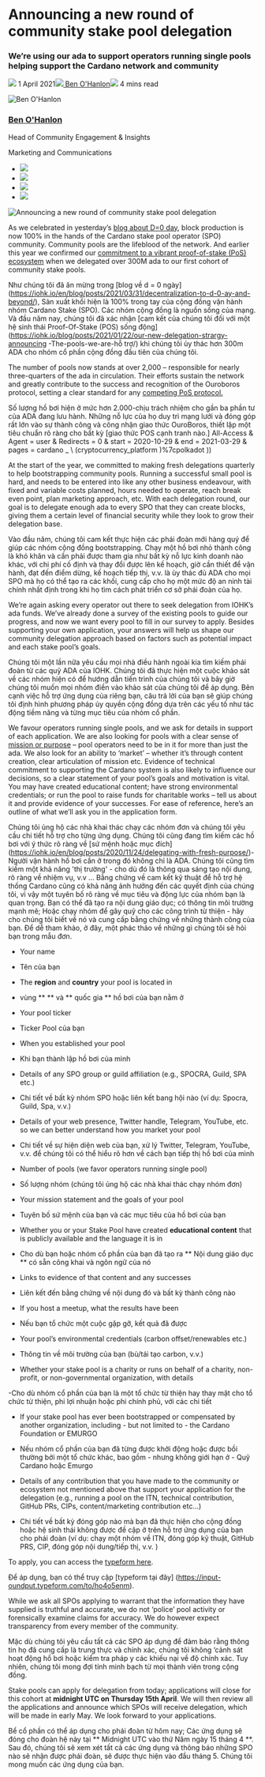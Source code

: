 # Announcing a new round of community stake pool delegation
### **We’re using our ada to support operators running single pools helping support the Cardano network and community** 
![](img/2021-04-01-announcing-a-new-round-of-community-stake-pool-delegation.002.png) 1 April 2021![](img/2021-04-01-announcing-a-new-round-of-community-stake-pool-delegation.002.png)[ Ben O'Hanlon](tmp//en/blog/authors/ben-ohanlon/page-1/)![](img/2021-04-01-announcing-a-new-round-of-community-stake-pool-delegation.003.png) 4 mins read

![Ben O'Hanlon](img/2021-04-01-announcing-a-new-round-of-community-stake-pool-delegation.004.png)[](tmp//en/blog/authors/ben-ohanlon/page-1/)
### [**Ben O'Hanlon**](tmp//en/blog/authors/ben-ohanlon/page-1/)
Head of Community Engagement & Insights

Marketing and Communications

- ![](img/2021-04-01-announcing-a-new-round-of-community-stake-pool-delegation.005.png)[](mailto:ben.ohanlon@iohk.io "Email")
- ![](img/2021-04-01-announcing-a-new-round-of-community-stake-pool-delegation.006.png)[](https://www.linkedin.com/in/memetics/ "LinkedIn")
- ![](img/2021-04-01-announcing-a-new-round-of-community-stake-pool-delegation.007.png)[](https://twitter.com/benohanlon "Twitter")
- ![](img/2021-04-01-announcing-a-new-round-of-community-stake-pool-delegation.008.png)[](https://github.com/benohanlon "GitHub")

![Announcing a new round of community stake pool delegation](img/2021-04-01-announcing-a-new-round-of-community-stake-pool-delegation.009.jpeg)

As we celebrated in yesterday’s [blog about D=0 day](https://iohk.io/en/blog/posts/2021/03/31/decentralization-to-d-0-day-and-beyond/), block production is now 100% in the hands of the Cardano stake pool operator (SPO) community. Community pools are the lifeblood of the network. And earlier this year we confirmed our [commitment to a vibrant proof-of-stake (PoS) ecosystem](https://iohk.io/blog/posts/2021/01/22/our-new-delegation-strategy-announcing-the-pools-we-are-supporting/) when we delegated over 300M ada to our first cohort of community stake pools.

Như chúng tôi đã ăn mừng trong [blog về d = 0 ngày] (https://iohk.io/en/blog/posts/2021/03/31/decentralization-to-d-0-ay-and-beyond/),
Sản xuất khối hiện là 100% trong tay của cộng đồng vận hành nhóm Cardano Stake (SPO).
Các nhóm cộng đồng là nguồn sống của mạng.
Và đầu năm nay, chúng tôi đã xác nhận [cam kết của chúng tôi đối với một hệ sinh thái Proof-Of-Stake (POS) sống động] (https://iohk.io/blog/posts/2021/01/22/our-new-delegation-strargy-announcing
-The-pools-we-are-hỗ trợ/) khi chúng tôi ủy thác hơn 300m ADA cho nhóm cổ phần cộng đồng đầu tiên của chúng tôi.

The number of pools now stands at over 2,000 – responsible for nearly three-quarters of the ada in circulation. Their efforts sustain the network and greatly contribute to the success and recognition of the Ouroboros protocol, setting a clear standard for any [competing PoS protocol.](https://pageviews.toolforge.org/?project=en.wikipedia.org&platform=all-access&agent=user&redirects=0&start=2020-10-29&end=2021-03-29&pages=Cardano_\(cryptocurrency_platform\)%7CPolkadot_\(cryptocurrency\)%7CPeercoin%7CGridcoin%7CNxt%7CEOS.IO%7CTezos%7CTRON_\(cryptocurrency\))

Số lượng hồ bơi hiện ở mức hơn 2.000-chịu trách nhiệm cho gần ba phần tư của ADA đang lưu hành.
Những nỗ lực của họ duy trì mạng lưới và đóng góp rất lớn vào sự thành công và công nhận giao thức OuroBoros, thiết lập một tiêu chuẩn rõ ràng cho bất kỳ [giao thức POS cạnh tranh nào.]
All-Access & Agent = user & Redirects = 0 & start = 2020-10-29 & end = 2021-03-29 & pages = cardano _ \ (cryptocurrency_platform \)%7cpolkadot
\))

At the start of the year, we committed to making fresh delegations quarterly to help bootstrapping community pools. Running a successful small pool is hard, and needs to be entered into like any other business endeavour, with fixed and variable costs planned, hours needed to operate, reach break even point, plan marketing approach, etc. With each delegation round, our goal is to delegate enough ada to every SPO that they can create blocks, giving them a certain level of financial security while they look to grow their delegation base.

Vào đầu năm, chúng tôi cam kết thực hiện các phái đoàn mới hàng quý để giúp các nhóm cộng đồng bootstrapping.
Chạy một hồ bơi nhỏ thành công là khó khăn và cần phải được tham gia như bất kỳ nỗ lực kinh doanh nào khác, với chi phí cố định và thay đổi được lên kế hoạch, giờ cần thiết để vận hành, đạt đến điểm dừng, kế hoạch tiếp thị, v.v.
là ủy thác đủ ADA cho mọi SPO mà họ có thể tạo ra các khối, cung cấp cho họ một mức độ an ninh tài chính nhất định trong khi họ tìm cách phát triển cơ sở phái đoàn của họ.

We’re again asking every operator out there to seek delegation from IOHK’s ada funds. We’ve already done a survey of the existing pools to guide our progress, and now we want every pool to fill in our survey to apply. Besides supporting your own application, your answers will help us shape our community delegation approach based on factors such as potential impact and each stake pool’s goals.

Chúng tôi một lần nữa yêu cầu mọi nhà điều hành ngoài kia tìm kiếm phái đoàn từ các quỹ ADA của IOHK.
Chúng tôi đã thực hiện một cuộc khảo sát về các nhóm hiện có để hướng dẫn tiến trình của chúng tôi và bây giờ chúng tôi muốn mọi nhóm điền vào khảo sát của chúng tôi để áp dụng.
Bên cạnh việc hỗ trợ ứng dụng của riêng bạn, câu trả lời của bạn sẽ giúp chúng tôi định hình phương pháp ủy quyền cộng đồng dựa trên các yếu tố như tác động tiềm năng và từng mục tiêu của nhóm cổ phần.

We favour operators running single pools, and we ask for details in support of each application. We are also looking for pools with a clear sense of [mission or purpose](https://iohk.io/en/blog/posts/2020/11/24/delegating-with-fresh-purpose/) – pool operators need to be in it for more than just the ada. We also look for an ability to ‘market’ – whether it’s through content creation, clear articulation of mission etc. Evidence of technical commitment to supporting the Cardano system is also likely to influence our decisions, so a clear statement of your pool’s goals and motivation is vital. You may have created educational content; have strong environmental credentials; or run the pool to raise funds for charitable works – tell us about it and provide evidence of your successes. For ease of reference, here’s an outline of what we’ll ask you in the application form.

Chúng tôi ủng hộ các nhà khai thác chạy các nhóm đơn và chúng tôi yêu cầu chi tiết hỗ trợ cho từng ứng dụng.
Chúng tôi cũng đang tìm kiếm các hồ bơi với ý thức rõ ràng về [sứ mệnh hoặc mục đích] (https://iohk.io/en/blog/posts/2020/11/24/delegating-with-fresh-purpose/)-Người vận hành hồ bơi cần
ở trong đó không chỉ là ADA.
Chúng tôi cũng tìm kiếm một khả năng 'thị trường' - cho dù đó là thông qua sáng tạo nội dung, rõ ràng về nhiệm vụ, v.v ... Bằng chứng về cam kết kỹ thuật để hỗ trợ hệ thống Cardano cũng có khả năng ảnh hưởng đến các quyết định của chúng tôi, vì vậy một tuyên bố rõ ràng về mục tiêu và động lực của nhóm bạn
là quan trọng.
Bạn có thể đã tạo ra nội dung giáo dục;
có thông tin môi trường mạnh mẽ;
Hoặc chạy nhóm để gây quỹ cho các công trình từ thiện - hãy cho chúng tôi biết về nó và cung cấp bằng chứng về những thành công của bạn.
Để dễ tham khảo, ở đây, một phác thảo về những gì chúng tôi sẽ hỏi bạn trong mẫu đơn.

- Your name

- Tên của bạn

- The **region** and **country** your pool is located in

- vùng ** ** và ** quốc gia ** hồ bơi của bạn nằm ở

- Your pool ticker

- Ticker Pool của bạn

- When you established your pool

- Khi bạn thành lập hồ bơi của mình

- Details of any SPO group or guild affiliation (e.g., SPOCRA, Guild, SPA etc.)

- Chi tiết về bất kỳ nhóm SPO hoặc liên kết bang hội nào (ví dụ: Spocra, Guild, Spa, v.v.)

- Details of your web presence, Twitter handle, Telegram, YouTube, etc. so we can better understand how you market your pool

- Chi tiết về sự hiện diện web của bạn, xử lý Twitter, Telegram, YouTube, v.v. để chúng tôi có thể hiểu rõ hơn về cách bạn tiếp thị hồ bơi của mình

- Number of pools (we favor operators running single pool)

- Số lượng nhóm (chúng tôi ủng hộ các nhà khai thác chạy nhóm đơn)

- Your mission statement and the goals of your pool

- Tuyên bố sứ mệnh của bạn và các mục tiêu của hồ bơi của bạn

- Whether you or your Stake Pool have created **educational content** that is publicly available and the language it is in

- Cho dù bạn hoặc nhóm cổ phần của bạn đã tạo ra ** Nội dung giáo dục ** có sẵn công khai và ngôn ngữ của nó

- Links to evidence of that content and any successes

- Liên kết đến bằng chứng về nội dung đó và bất kỳ thành công nào

- If you host a meetup, what the results have been

- Nếu bạn tổ chức một cuộc gặp gỡ, kết quả đã được

- Your pool’s environmental credentials (carbon offset/renewables etc.)

- Thông tin về môi trường của bạn (bù/tái tạo carbon, v.v.)

- Whether your stake pool is a charity or runs on behalf of a charity, non-profit, or non-governmental organization, with details

-Cho dù nhóm cổ phần của bạn là một tổ chức từ thiện hay thay mặt cho tổ chức từ thiện, phi lợi nhuận hoặc phi chính phủ, với các chi tiết

- If your stake pool has ever been bootstrapped or compensated by another organization, including - but not limited to - the Cardano Foundation or EMURGO

- Nếu nhóm cổ phần của bạn đã từng được khởi động hoặc được bồi thường bởi một tổ chức khác, bao gồm - nhưng không giới hạn ở - Quỹ Cardano hoặc Emurgo

- Details of any contribution that you have made to the community or ecosystem not mentioned above that support your application for the delegation (e.g., running a pool on the ITN, technical contribution, GitHub PRs, CIPs, content/marketing contribution etc...)

- Chi tiết về bất kỳ đóng góp nào mà bạn đã thực hiện cho cộng đồng hoặc hệ sinh thái không được đề cập ở trên hỗ trợ ứng dụng của bạn cho phái đoàn (ví dụ: chạy một nhóm về ITN, đóng góp kỹ thuật, GitHub PRS, CIP, đóng góp nội dung/tiếp thị, v.v.
)

To apply, you can access the [typeform here](https://input-output.typeform.com/to/Ho4O5enm).

Để áp dụng, bạn có thể truy cập [typeform tại đây] (https://input-oundput.typeform.com/to/ho4o5enm).

While we ask all SPOs applying to warrant that the information they have supplied is truthful and accurate, we do not ‘police’ pool activity or forensically examine claims for accuracy. We do however expect transparency from every member of the community.

Mặc dù chúng tôi yêu cầu tất cả các SPO áp dụng để đảm bảo rằng thông tin họ đã cung cấp là trung thực và chính xác, chúng tôi không ‘cảnh sát hoạt động hồ bơi hoặc kiểm tra pháp y các khiếu nại về độ chính xác.
Tuy nhiên, chúng tôi mong đợi tính minh bạch từ mọi thành viên trong cộng đồng.

Stake pools can apply for delegation from today; applications will close for this cohort at **midnight UTC on Thursday 15th April**. We will then review all the applications and announce which SPOs will receive delegation, which will be made in early May. We look forward to your applications.

Bể cổ phần có thể áp dụng cho phái đoàn từ hôm nay;
Các ứng dụng sẽ đóng cho đoàn hệ này tại ** Midnight UTC vào thứ Năm ngày 15 tháng 4 **.
Sau đó, chúng tôi sẽ xem xét tất cả các ứng dụng và thông báo những SPO nào sẽ nhận được phái đoàn, sẽ được thực hiện vào đầu tháng 5.
Chúng tôi mong muốn các ứng dụng của bạn.

